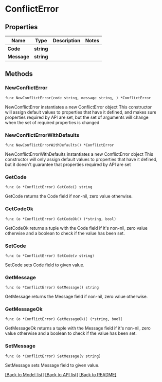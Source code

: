 # ConflictError

## Properties

Name | Type | Description | Notes
------------ | ------------- | ------------- | -------------
**Code** | **string** |  | 
**Message** | **string** |  | 

## Methods

### NewConflictError

`func NewConflictError(code string, message string, ) *ConflictError`

NewConflictError instantiates a new ConflictError object
This constructor will assign default values to properties that have it defined,
and makes sure properties required by API are set, but the set of arguments
will change when the set of required properties is changed

### NewConflictErrorWithDefaults

`func NewConflictErrorWithDefaults() *ConflictError`

NewConflictErrorWithDefaults instantiates a new ConflictError object
This constructor will only assign default values to properties that have it defined,
but it doesn't guarantee that properties required by API are set

### GetCode

`func (o *ConflictError) GetCode() string`

GetCode returns the Code field if non-nil, zero value otherwise.

### GetCodeOk

`func (o *ConflictError) GetCodeOk() (*string, bool)`

GetCodeOk returns a tuple with the Code field if it's non-nil, zero value otherwise
and a boolean to check if the value has been set.

### SetCode

`func (o *ConflictError) SetCode(v string)`

SetCode sets Code field to given value.


### GetMessage

`func (o *ConflictError) GetMessage() string`

GetMessage returns the Message field if non-nil, zero value otherwise.

### GetMessageOk

`func (o *ConflictError) GetMessageOk() (*string, bool)`

GetMessageOk returns a tuple with the Message field if it's non-nil, zero value otherwise
and a boolean to check if the value has been set.

### SetMessage

`func (o *ConflictError) SetMessage(v string)`

SetMessage sets Message field to given value.



[[Back to Model list]](../README.md#documentation-for-models) [[Back to API list]](../README.md#documentation-for-api-endpoints) [[Back to README]](../README.md)


